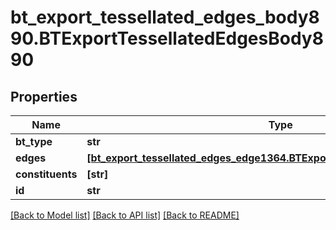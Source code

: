 # bt_export_tessellated_edges_body890.BTExportTessellatedEdgesBody890

## Properties
Name | Type | Description | Notes
------------ | ------------- | ------------- | -------------
**bt_type** | **str** |  | [optional] 
**edges** | [**[bt_export_tessellated_edges_edge1364.BTExportTessellatedEdgesEdge1364]**](BTExportTessellatedEdgesEdge1364.md) |  | [optional] 
**constituents** | **[str]** |  | [optional] 
**id** | **str** |  | [optional] 

[[Back to Model list]](../README.md#documentation-for-models) [[Back to API list]](../README.md#documentation-for-api-endpoints) [[Back to README]](../README.md)


